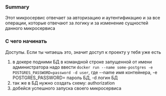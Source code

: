 ### Summary

Этот микросервис отвечает за авторизацию и аутентификацию и за все операции, которые отвечают за логику и за изменение
сущностей данного микросервиса

### С чего начинать

Доступы. Если ты читаешь это, значит доступ к проекту у тебя уже есть
<ol>
<li>в докере подними БД в командной строке запущенной от имени администратора надо ввести <code>docker run --name some-postgres -e POSTGRES_PASSWORD=password -d user</code>, где --name имя контейнера, -e POSTGRES_PASSWORD= пароль БД, -d логин БД</li>
<li>так же в БД нужно создать схему: authorization</li>
<li>добейся успешного запуска своего микросервиса</li>
</ol>
